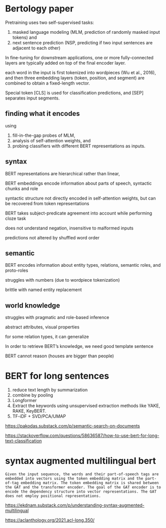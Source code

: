 
# Bertology paper

Pretraining uses two self-supervised tasks: 
1. masked language modeling (MLM, prediction of randomly masked input tokens) and 
2. next sentence prediction (NSP, predicting if two input sentences are adjacent to each other)

In fine-tuning for downstream applications, one or more fully-connected layers are
typically added on top of the final encoder layer.

each word in the input is first tokenized into wordpieces (Wu et al., 2016), and 
then three embedding layers (token, position, and segment) are combined to obtain 
a fixed-length vector. 

Special token [CLS] is used for classification predictions, and [SEP] separates input segments.

## finding what it encodes

using
1. fill-in-the-gap probes of MLM, 
2. analysis of self-attention weights, and 
3. probing classifiers with different BERT representations as inputs.

## syntax

BERT representations are hierarchical rather than linear,

BERT embeddings encode information about parts of speech, syntactic chunks
and role

syntactic structure not directly encoded in self-attention weights, but can be recovered from token representations

BERT takes subject-predicate agreement into account while performing cloze task

does not understand negation, insensitive to malformed inputs

predictions not altered by shuffled word order 


## semantic

BERT encodes information about entity types, relations, semantic roles, and proto-roles

struggles with numbers (due to wordpiece tokenization)

brittle with named entity replacement

## world knowledge

struggles with pragmatic and role-based inference

abstract attributes, visual properties

for some relation types, it can generalize

In order to retrieve BERT’s knowledge, we need good template sentence

BERT cannot reason (houses are bigger than people)



# BERT for long sentences

1. reduce text length by summarization
1. combine by pooling
1. Longformer
1. Extract the keywords using unsupervised extraction methods like YAKE, RAKE, KeyBERT.
1. TF-iDF + SVD/PCA/UMAP

https://pakodas.substack.com/p/semantic-search-on-documents

https://stackoverflow.com/questions/58636587/how-to-use-bert-for-long-text-classification

# syntax augmented multilingual bert

 ```
 Given the input sequence, the words and their part-of-speech tags are embedded into vectors using the token embedding matrix and the part-of-tag embedding matrix. The token embedding matrix is shared between the GAT and the transformer encoder. The goal of the GAT encoder is to encode the dependency structure into vector representations. The GAT does not employ positional representations.
 ```

 https://ekdnam.substack.com/p/understanding-syntax-augmented-multilingual

 https://aclanthology.org/2021.acl-long.350/
